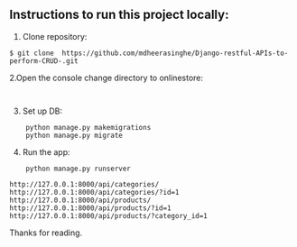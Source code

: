 ## Instructions to run this project locally:  
  
1. Clone repository:  
  
```console  
$ git clone  https://github.com/mdheerasinghe/Django-restful-APIs-to-perform-CRUD-.git
```  
2.Open the console change directory to onlinestore:  
  
```console cd  onlinestore 
 
```  
3. Set up DB:   
   
```console  
	python manage.py makemigrations   
	python manage.py migrate   
```  
   
4. Run the app:   
  
```console   
	python manage.py runserver  
```   
```api urls
http://127.0.0.1:8000/api/categories/
http://127.0.0.1:8000/api/categories/?id=1
http://127.0.0.1:8000/api/products/
http://127.0.0.1:8000/api/products/?id=1
http://127.0.0.1:8000/api/products/?category_id=1
``` 
Thanks for reading.


